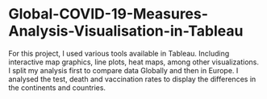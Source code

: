 # Global-COVID-19-Measures-Analysis-Visualisation-in-Tableau
For this project, I used various tools available in Tableau. Including interactive map graphics, line plots, heat maps, among other visualizations. I split my analysis first to compare data Globally and then in Europe. I analysed the test, death and vaccination rates to display the differences in the continents and countries. 
